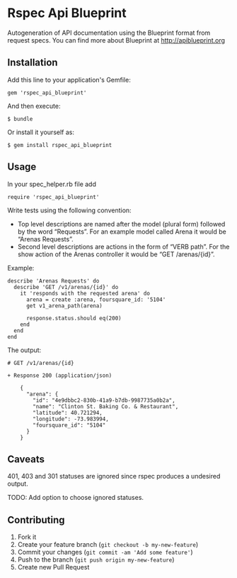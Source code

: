 # Rspec Api Blueprint

Autogeneration of API documentation using the Blueprint format from request specs.
You can find more about Blueprint at http://apiblueprint.org

## Installation

Add this line to your application's Gemfile:

    gem 'rspec_api_blueprint'

And then execute:

    $ bundle

Or install it yourself as:

    $ gem install rspec_api_blueprint

## Usage

In your spec_helper.rb file add

    require 'rspec_api_blueprint'
    
Write tests using the following convention:

- Top level descriptions are named after the model (plural form) followed by the word “Requests”. For an example model called Arena it would be “Arenas Requests”.
- Second level descriptions are actions in the form of “VERB path”. For the show action of the Arenas controller it would be “GET /arenas/{id}”.

Example:
    
    describe 'Arenas Requests' do
      describe 'GET /v1/arenas/{id}' do
        it 'responds with the requested arena' do
          arena = create :arena, foursquare_id: '5104'
          get v1_arena_path(arena)

          response.status.should eq(200)
        end
      end
    end
    
The output:

    # GET /v1/arenas/{id} 

    + Response 200 (application/json) 

        {
          "arena": {
            "id": "4e9dbbc2-830b-41a9-b7db-9987735a0b2a",
            "name": "Clinton St. Baking Co. & Restaurant",
            "latitude": 40.721294,
            "longitude": -73.983994,
            "foursquare_id": "5104"
          }
        }
        
        
## Caveats

401, 403 and 301 statuses are ignored since rspec produces a undesired output.

TODO: Add option to choose ignored statuses.
    
## Contributing

1. Fork it
2. Create your feature branch (`git checkout -b my-new-feature`)
3. Commit your changes (`git commit -am 'Add some feature'`)
4. Push to the branch (`git push origin my-new-feature`)
5. Create new Pull Request
